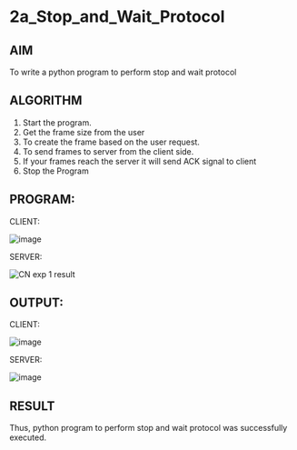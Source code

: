 # 2a_Stop_and_Wait_Protocol
## AIM 
To write a python program to perform stop and wait protocol
## ALGORITHM
1. Start the program.
2. Get the frame size from the user
3. To create the frame based on the user request.
4. To send frames to server from the client side.
5. If your frames reach the server it will send ACK signal to client
6. Stop the Program
## PROGRAM:

CLIENT:

![image](https://github.com/user-attachments/assets/2783bd28-2949-4203-b8f6-77115af9aba1)

SERVER:

![CN exp 1 result](https://github.com/user-attachments/assets/89777671-d5a6-47ee-b8ed-33b7d1cc858e)

## OUTPUT:

CLIENT:

![image](https://github.com/user-attachments/assets/9ba6c3de-809d-4d27-875d-6e099fb406db)

SERVER:

![image](https://github.com/user-attachments/assets/b85b83a3-d976-481c-bd3c-150db940e50f)


## RESULT
Thus, python program to perform stop and wait protocol was successfully executed.
